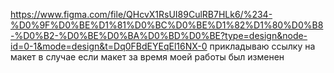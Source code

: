 https://www.figma.com/file/QHcvX1RsUI89CulRB7HLk6/%234-%D0%9F%D0%BE%D1%81%D0%BC%D0%BE%D1%82%D1%80%D0%B8-%D0%B2-%D0%BE%D0%BA%D0%BD%D0%BE?type=design&node-id=0-1&mode=design&t=Dq0FBdEYEqEl16NX-0
прикладываю ссылку на макет в случае если макет за время моей работы был изменен
